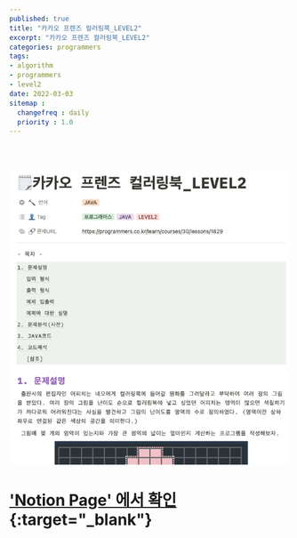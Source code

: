 ```yaml
---
published: true
title: "카카오 프렌즈 컬러링북_LEVEL2"
excerpt: "카카오 프렌즈 컬러링북_LEVEL2"
categories: programmers
tags: 
- algorithm
- programmers
- level2
date: 2022-03-03
sitemap :
  changefreq : daily
  priority : 1.0
---
```

<br/>
<br/>

![2022-03-11-001_01](/assets/postImg/2022-03-04-001_01.png)
  
  
# ['Notion Page' 에서 확인](https://pine-juice-8ba.notion.site/_LEVEL2-c2a55ca2e94347dea25c120abeae5884){:target="_blank"}

